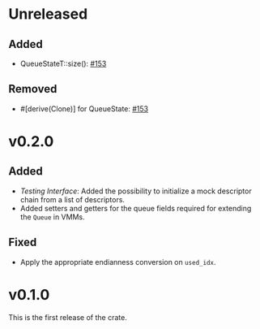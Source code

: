 # Unreleased

## Added
- QueueStateT::size(): [#153](https://github.com/rust-vmm/vm-virtio/pull/153)

## Removed
- #[derive(Clone)] for QueueState: [#153](https://github.com/rust-vmm/vm-virtio/pull/153)

# v0.2.0

## Added

- *Testing Interface*: Added the possibility to initialize a mock descriptor
  chain from a list of descriptors.
- Added setters and getters for the queue fields required for extending the
  `Queue` in VMMs.

## Fixed

- Apply the appropriate endianness conversion on `used_idx`.

# v0.1.0

This is the first release of the crate.
